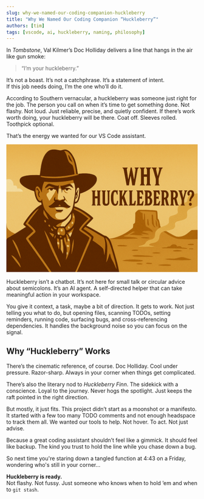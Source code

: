 ```yaml
---
slug: why-we-named-our-coding-companion-huckleberry
title: "Why We Named Our Coding Companion “Huckleberry”"
authors: [tim]
tags: [vscode, ai, huckleberry, naming, philosophy]
---
```


In *Tombstone*, Val Kilmer’s Doc Holliday delivers a line that hangs in the air like gun smoke:

> “I’m your huckleberry.”

It’s not a boast. It’s not a catchphrase. It’s a statement of intent.  
If this job needs doing, I’m the one who’ll do it.

According to Southern vernacular, a huckleberry was someone just right for the job. The person you call on when it’s time to get something done. Not flashy. Not loud. Just reliable, precise, and quietly confident. If there’s work worth doing, your huckleberry will be there. Coat off. Sleeves rolled. Toothpick optional.

That’s the energy we wanted for our VS Code assistant.

<!-- truncate -->

![Why Huckleberry](../static/img/Blog/why-huckleberry.png)

Huckleberry isn’t a chatbot. It’s not here for small talk or circular advice about semicolons. It’s an AI agent. A self-directed helper that can take meaningful action in your workspace.

You give it context, a task, maybe a bit of direction. It gets to work. Not just telling you what to do, but opening files, scanning TODOs, setting reminders, running code, surfacing bugs, and cross-referencing dependencies. It handles the background noise so you can focus on the signal.

## Why “Huckleberry” Works

There’s the cinematic reference, of course. Doc Holliday. Cool under pressure. Razor-sharp. Always in your corner when things get complicated.

There’s also the literary nod to *Huckleberry Finn*. The sidekick with a conscience. Loyal to the journey. Never hogs the spotlight. Just keeps the raft pointed in the right direction.

But mostly, it just fits. This project didn’t start as a moonshot or a manifesto. It started with a few too many TODO comments and not enough headspace to track them all. We wanted our tools to help. Not hover. To act. Not just advise.

Because a great coding assistant shouldn’t feel like a gimmick. It should feel like backup. The kind you trust to hold the line while you chase down a bug.

So next time you're staring down a tangled function at 4:43 on a Friday, wondering who's still in your corner...

**Huckleberry is ready.**  
Not flashy. Not fussy. Just someone who knows when to hold ’em and when to `git stash`.
